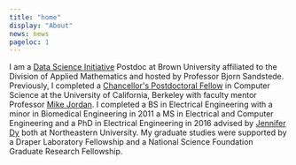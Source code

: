 ```yaml
---
title: "home"
display: "About"
news: news
pageloc: 1
---
```



I am a [Data Science Initiative](https://www.brown.edu/initiatives/data-science/) Postdoc at Brown University affiliated to the Division of Applied Mathematics and hosted by Professor Bjorn Sandstede. Previously, I completed a [Chancellor's Postdoctoral Fellow](https://diversity.berkeley.edu/programs-services/postdoctoral/about-cpfp) in Computer Science at the University of California, Berkeley with faculty mentor Professor [Mike Jordan](https://people.eecs.berkeley.edu/~jordan/). I completed a BS in Electrical Engineering with a minor in Biomedical Engineering in 2011 a MS in Electrical and Computer Engineering and a  PhD in Electrical Engineering in 2016 advised by [Jennifer Dy](http://www.ece.neu.edu/fac-ece/jdy/) both at Northeastern University. My graduate studies were supported by a Draper Laboratory Fellowship and a National Science Foundation Graduate Research Fellowship.
